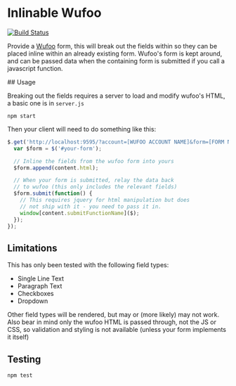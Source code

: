# Inlinable Wufoo

[![Build Status](https://travis-ci.org/holidayextras/inlinable-wufoo.svg?branch=master)](https://travis-ci.org/holidayextras/inlinable-wufoo)

Provide a [Wufoo](http://www.wufoo.com/) form, this will break out the fields within so they can be placed inline within an already existing form. Wufoo's form is kept around, and can be passed data when the containing form is submitted if you call a javascript function.

## Usage

Breaking out the fields requires a server to load and modify wufoo's HTML, a basic one is in `server.js`

```
npm start
```

Then your client will need to do something like this:

```javascript
$.get('http://localhost:9595/?account=[WUFOO ACCOUNT NAME]&form=[FORM NAME OR HASH]', function(content) {
  var $form = $('#your-form');

  // Inline the fields from the wufoo form into yours
  $form.append(content.html);

  // When your form is submitted, relay the data back
  // to wufoo (this only includes the relevant fields)
  $form.submit(function() {
    // This requires jquery for html manipulation but does
    // not ship with it - you need to pass it in.
    window[content.submitFunctionName]($);
  });
});
```

## Limitations

This has only been tested with the following field types:

- Single Line Text
- Paragraph Text
- Checkboxes
- Dropdown

Other field types will be rendered, but may or (more likely) may not work. Also bear in mind only the wufoo HTML is passed through, not the JS or CSS, so validation and styling is not available (unless your form implements it itself)

## Testing

```
npm test
```
